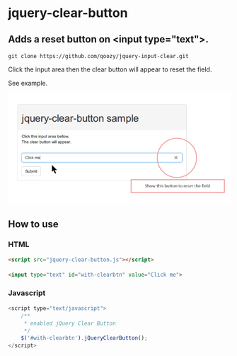 # jquery-clear-button

## Adds a reset button on \<input type="text">.

````Shell
git clone https://github.com/qoozy/jquery-input-clear.git
````

Click the input area then the clear button will appear to reset the field.

See example.

![Screenshot](https://raw.githubusercontent.com/hodade/jquery-clear-button/master/example/example.png)

## How to use

### HTML
````html
<script src="jquery-clear-button.js"></script>

<input type="text" id="with-clearbtn" value="Click me">
````

### Javascript
````js
<script type="text/javascript">
    /**
     * enabled jQuery Clear Button
     */
    $('#with-clearbtn').jQueryClearButton();
</script>
````
